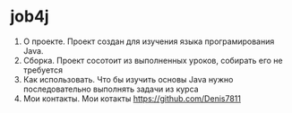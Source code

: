 # job4j
1. О проекте.
Проект создан для изучения языка програмирования Java.
2. Сборка.
Проект сосотоит из выполненных уроков, собирать его не требуется
3. Как использовать.
Что бы изучить основы Java нужно последовательно выполнять задачи из курса
4. Мои контакты.
Мои котакты https://github.com/Denis7811
